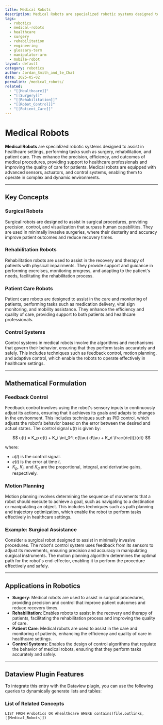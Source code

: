 ```yaml
---
title: Medical Robots
description: Medical Robots are specialized robotic systems designed to assist in healthcare settings, performing tasks such as surgery, rehabilitation, and patient care, enhancing the precision, efficiency, and outcomes of medical procedures.
tags:
  - robotics
  - medical-robots
  - healthcare
  - surgery
  - rehabilitation
  - engineering
  - glossary-term
  - manipulator-arm
  - mobile-robot
layout: default
category: robotics
author: Jordan_Smith_and_le_Chat
date: 2025-05-02
permalink: /medical_robots/
related:
  - "[[Healthcare]]"
  - "[[Surgery]]"
  - "[[Rehabilitation]]"
  - "[[Robot_Control]]"
  - "[[Patient_Care]]"
---
```


# Medical Robots

**Medical Robots** are specialized robotic systems designed to assist in healthcare settings, performing tasks such as surgery, rehabilitation, and patient care. They enhance the precision, efficiency, and outcomes of medical procedures, providing support to healthcare professionals and improving the quality of care for patients. Medical robots are equipped with advanced sensors, actuators, and control systems, enabling them to operate in complex and dynamic environments.

---

## Key Concepts

### Surgical Robots

Surgical robots are designed to assist in surgical procedures, providing precision, control, and visualization that surpass human capabilities. They are used in minimally invasive surgeries, where their dexterity and accuracy improve patient outcomes and reduce recovery times.

### Rehabilitation Robots

Rehabilitation robots are used to assist in the recovery and therapy of patients with physical impairments. They provide support and guidance in performing exercises, monitoring progress, and adapting to the patient's needs, facilitating the rehabilitation process.

### Patient Care Robots

Patient care robots are designed to assist in the care and monitoring of patients, performing tasks such as medication delivery, vital sign monitoring, and mobility assistance. They enhance the efficiency and quality of care, providing support to both patients and healthcare professionals.

### Control Systems

Control systems in medical robots involve the algorithms and mechanisms that govern their behavior, ensuring that they perform tasks accurately and safely. This includes techniques such as feedback control, motion planning, and adaptive control, which enable the robots to operate effectively in healthcare settings.

---

## Mathematical Formulation

### Feedback Control

Feedback control involves using the robot's sensory inputs to continuously adjust its actions, ensuring that it achieves its goals and adapts to changes in the environment. This includes techniques such as PID control, which adjusts the robot's behavior based on the error between the desired and actual states. The control signal $u(t)$ is given by:

$$
u(t) = K_p e(t) + K_i \int_0^t e(\tau) d\tau + K_d \frac{de(t)}{dt}
$$

where:
- $u(t)$ is the control signal.
- $e(t)$ is the error at time $t$.
- $K_p$, $K_i$, and $K_d$ are the proportional, integral, and derivative gains, respectively.

### Motion Planning

Motion planning involves determining the sequence of movements that a robot should execute to achieve a goal, such as navigating to a destination or manipulating an object. This includes techniques such as path planning and trajectory optimization, which enable the robot to perform tasks effectively in healthcare settings.

### Example: Surgical Assistance

Consider a surgical robot designed to assist in minimally invasive procedures. The robot's control system uses feedback from its sensors to adjust its movements, ensuring precision and accuracy in manipulating surgical instruments. The motion planning algorithm determines the optimal path for the robot's end-effector, enabling it to perform the procedure effectively and safely.

---

## Applications in Robotics

- **Surgery**: Medical robots are used to assist in surgical procedures, providing precision and control that improve patient outcomes and reduce recovery times.
- **Rehabilitation**: Enables robots to assist in the recovery and therapy of patients, facilitating the rehabilitation process and improving the quality of care.
- **Patient Care**: Medical robots are used to assist in the care and monitoring of patients, enhancing the efficiency and quality of care in healthcare settings.
- **Control Systems**: Enables the design of control algorithms that regulate the behavior of medical robots, ensuring that they perform tasks accurately and safely.

---

## Dataview Plugin Features

To integrate this entry with the Dataview plugin, you can use the following queries to dynamically generate lists and tables:

### List of Related Concepts

```dataview
LIST FROM #robotics OR #healthcare WHERE contains(file.outlinks, [[Medical_Robots]])

